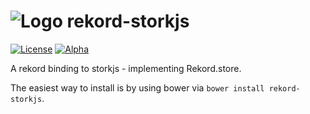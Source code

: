 # ![Logo](https://avatars2.githubusercontent.com/u/18293077?v=3&s=100) rekord-storkjs

[![License](https://img.shields.io/badge/license-MIT-blue.svg)](https://github.com/Rekord/rekord/blob/master/LICENSE)
[![Alpha](https://img.shields.io/badge/State-Alpha-orange.svg)]()

A rekord binding to storkjs - implementing Rekord.store.

The easiest way to install is by using bower via `bower install rekord-storkjs`.
